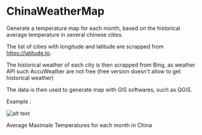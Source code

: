 # ChinaWeatherMap
Generate a temperature map for each month, based on the historical average temperature in several chinese cities.

The list of cities with longitude and latitude are scrapped from https://latitude.to.

The historical weather of each city is then scrapped from Bing, as weather API such AccuWeather are not free (free version doesn't allow to get historical weather)

The data is then used to generate map with GIS softwares, such as QGIS.

Example :

![alt text](https://raw.githubusercontent.com/Rapout/ChinaWeatherMap/master/Maps/aMax/9-Sep.png?token=AF2BOCI3TQTLWQYJPFULDXK5CUIUI)

Average Maximale Temperatures for each month in China
